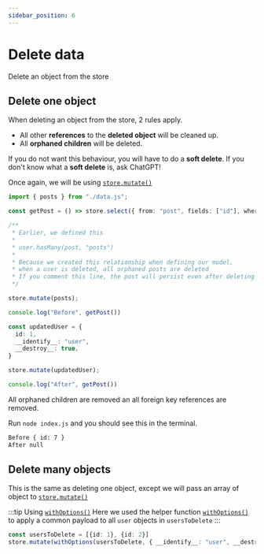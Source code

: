 ```yaml
---
sidebar_position: 6
---
```




# Delete data

Delete an object from the store



## Delete one object

When deleting an object from the store, 2 rules apply.

- All other **references** to the **deleted object** will be cleaned up.
- All **orphaned children** will be deleted.

If you do not want this behaviour, you will have to do a **soft delete**. If you don't know what a **soft delete** is, ask ChatGPT!

Once again, we will be using [`store.mutate()`](../apis/store.mutate)

```ts title="example-project/index.js"
import { posts } from "./data.js";

const getPost = () => store.select({ from: "post", fields: ["id"], where: { id: 7 } })

/**
 * Earlier, we defined this
 * 
 * user.hasMany(post, "posts")
 * 
 * Because we created this relationship when defining our model,
 * when a user is deleted, all orphaned posts are deleted
 * If you comment this line, the post will persist even after deleting the user.
 */

store.mutate(posts);

console.log("Before", getPost())

const updatedUser = {
  id: 1,
  __identify__: "user",
  __destroy__: true,
}

store.mutate(updatedUser);

console.log("After", getPost())
```

All orphaned children are removed an all foreign key references are removed.

Run `node index.js` and you should see this in the terminal.
```bash
Before { id: 7 }
After null
```


## Delete many objects

This is the same as deleting one object, except we will pass an array of object to [`store.mutate()`](../apis/store.mutate)

:::tip Using [`withOptions()`](../apis/withOptions)
Here we used the helper function [`withOptions()`](../apis/withOptions) to apply a common payload to all `user` objects in `usersToDelete`
:::
```ts
const usersToDelete = [{id: 1}, {id: 2}]
store.mutate(withOptions(usersToDelete, { __identify__: "user", __destroy__: true }));
```
